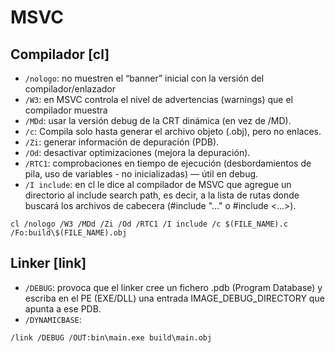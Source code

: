 # MSVC

## Compilador [cl]

- ``/nologo``: no muestren el “banner” inicial con la versión del compilador/enlazador
- ``/W3``: en MSVC controla el nivel de advertencias (warnings) que el compilador muestra
- ``/MDd``: usar la versión debug de la CRT dinámica (en vez de /MD).
- ``/c``: Compila solo hasta generar el archivo objeto (.obj), pero no enlaces.
- ``/Zi``: generar información de depuración (PDB).
- ``/Od``: desactivar optimizaciones (mejora la depuración).
- ``/RTC1``: comprobaciones en tiempo de ejecución (desbordamientos de pila, uso de variables - no inicializadas) — útil en debug.
- ``/I include``: en cl le dice al compilador de MSVC que agregue un directorio al include search path, es decir, a la lista de rutas donde buscará los archivos de cabecera (#include "..." o #include <...>).

```
cl /nologo /W3 /MDd /Zi /Od /RTC1 /I include /c $(FILE_NAME).c /Fo:build\$(FILE_NAME).obj
```

## Linker [link]

- ``/DEBUG``: provoca que el linker cree un fichero .pdb (Program Database) y escriba en el PE (EXE/DLL) una entrada IMAGE_DEBUG_DIRECTORY que apunta a ese PDB.
- ``/DYNAMICBASE``:

```
/link /DEBUG /OUT:bin\main.exe build\main.obj
```